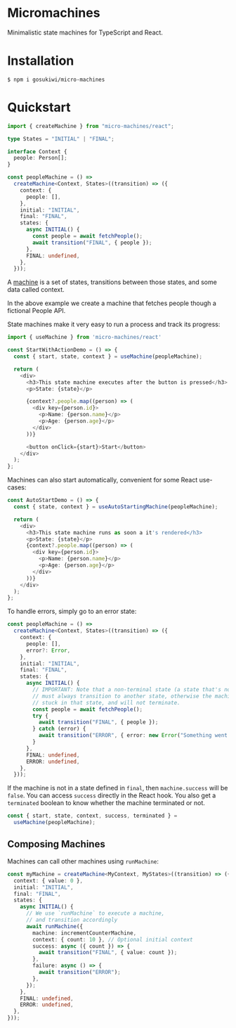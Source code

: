# Micromachines

Minimalistic state machines for TypeScript and React.

# Installation

    $ npm i gosukiwi/micro-machines

# Quickstart

```typescript
import { createMachine } from "micro-machines/react";

type States = "INITIAL" | "FINAL";

interface Context {
  people: Person[];
}

const peopleMachine = () =>
  createMachine<Context, States>((transition) => ({
    context: {
      people: [],
    },
    initial: "INITIAL",
    final: "FINAL",
    states: {
      async INITIAL() {
        const people = await fetchPeople();
        await transition("FINAL", { people });
      },
      FINAL: undefined,
    },
  }));
```

A [machine](https://developer.mozilla.org/en-US/docs/Glossary/State_machine)
is a set of states, transitions between those states, and some data called
context.

In the above example we create a machine that fetches people though a
fictional People API.

State machines make it very easy to run a process and track its progress:

```typescript
import { useMachine } from 'micro-machines/react'

const StartWithActionDemo = () => {
  const { start, state, context } = useMachine(peopleMachine);

  return (
    <div>
      <h3>This state machine executes after the button is pressed</h3>
      <p>State: {state}</p>

      {context?.people.map((person) => (
        <div key={person.id}>
          <p>Name: {person.name}</p>
          <p>Age: {person.age}</p>
        </div>
      ))}

      <button onClick={start}>Start</button>
    </div>
  );
};
```

Machines can also start automatically, convenient for some React use-cases:

```typescript
const AutoStartDemo = () => {
  const { state, context } = useAutoStartingMachine(peopleMachine);

  return (
    <div>
      <h3>This state machine runs as soon a it's rendered</h3>
      <p>State: {state}</p>
      {context?.people.map((person) => (
        <div key={person.id}>
          <p>Name: {person.name}</p>
          <p>Age: {person.age}</p>
        </div>
      ))}
    </div>
  );
};
```

To handle errors, simply go to an error state:

```typescript
const peopleMachine = () =>
  createMachine<Context, States>((transition) => ({
    context: {
      people: [],
      error?: Error,
    },
    initial: "INITIAL",
    final: "FINAL",
    states: {
      async INITIAL() {
        // IMPORTANT: Note that a non-terminal state (a state that's not undefined)
        // must always transition to another state, otherwise the machine will be
        // stuck in that state, and will not terminate.
        const people = await fetchPeople();
        try {
          await transition("FINAL", { people });
        } catch (error) {
          await transition("ERROR", { error: new Error("Something went wrong!") })
        }
      },
      FINAL: undefined,
      ERROR: undefined,
    },
  }));
```

If the machine is not in a state defined in `final`, then `machine.success`
will be `false`. You can access `success` directly in the React hook. You also
get a `terminated` boolean to know whether the machine terminated or not.

```typescript
const { start, state, context, success, terminated } =
  useMachine(peopleMachine);
```

## Composing Machines

Machines can call other machines using `runMachine`:

```typescript
const myMachine = createMachine<MyContext, MyStates>((transition) => ({
  context: { value: 0 },
  initial: "INITIAL",
  final: "FINAL",
  states: {
    async INITIAL() {
      // We use `runMachine` to execute a machine,
      // and transition accordingly
      await runMachine({
        machine: incrementCounterMachine,
        context: { count: 10 }, // Optional initial context
        success: async ({ count }) => {
          await transition("FINAL", { value: count });
        },
        failure: async () => {
          await transition("ERROR");
        },
      });
    },
    FINAL: undefined,
    ERROR: undefined,
  },
}));
```
